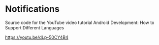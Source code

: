 # Notifications

Source code for the YouTube video tutorial Android Development: How to Support Different Languages

https://youtu.be/dLp-50CY4B4
